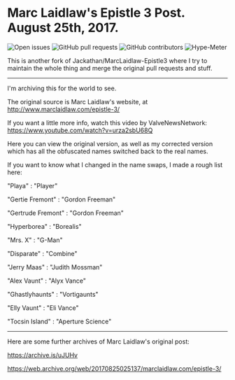 # Marc Laidlaw's Epistle 3 Post. August 25th, 2017.

![Open issues](https://img.shields.io/github/issues-raw/phoenix1747/MarcLaidlaw-Epistle3.svg?style=flat-square) ![GitHub pull requests](https://img.shields.io/github/issues-pr/phoenix1747/MarcLaidlaw-Epistle3.svg?style=flat-square) ![GitHub contributors](https://img.shields.io/github/contributors/phoenix1747/MarcLaidlaw-Epistle3.svg?style=flat-square) ![Hype-Meter](https://img.shields.io/badge/Hype-9000%2B-blue.svg?style=flat-square)

This is another fork of Jackathan/MarcLaidlaw-Epistle3 where I try to maintain the whole thing and merge the original pull requests and stuff.

---

I'm archiving this for the world to see.

The original source is Marc Laidlaw's website, at http://www.marclaidlaw.com/epistle-3/

If you want a little more info, watch this video by ValveNewsNetwork: https://www.youtube.com/watch?v=urza2sbU68Q

Here you can view the original version, as well as my corrected version which has all the obfuscated names switched back to the real names.


If you want to know what I changed in the name swaps, I made a rough list here:

"Playa" 			      : "Player"

"Gertie Fremont" 	  : "Gordon Freeman"

"Gertrude Fremont" 	: "Gordon Freeman"

"Hyperborea" 		    : "Borealis"

"Mrs. X" 			      : "G-Man"

"Disparate" 		    : "Combine"

"Jerry Maas" 		    : "Judith Mossman"

"Alex Vaunt" 		    : "Alyx Vance"

"Ghastlyhaunts" 	  : "Vortigaunts"

"Elly Vaunt" 	    	: "Eli Vance"

"Tocsin Island"     : "Aperture Science"

---

Here are some further archives of Marc Laidlaw's original post:

https://archive.is/uJUHv

https://web.archive.org/web/20170825025137/marclaidlaw.com/epistle-3/
